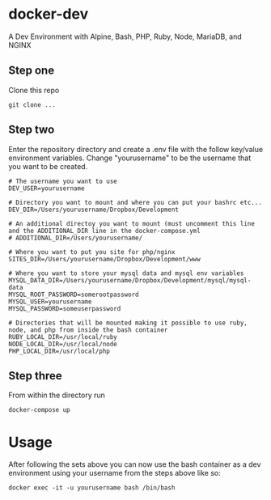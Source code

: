 # docker-dev
A Dev Environment with Alpine, Bash, PHP, Ruby, Node, MariaDB, and NGINX

## Step one

Clone this repo

```
git clone ...
```

## Step two

Enter the repository directory and create a .env file with the follow key/value environment variables. Change "yourusername" to be the username that you want to be created.


```
# The username you want to use
DEV_USER=yourusername
 
# Directory you want to mount and where you can put your bashrc etc...
DEV_DIR=/Users/yourusername/Dropbox/Development
 
# An additional directoy you want to mount (must uncomment this line and the ADDITIONAL_DIR line in the docker-compose.yml
# ADDITIONAL_DIR=/Users/yourusername/
 
# Where you want to put you site for php/nginx
SITES_DIR=/Users/yourusername/Dropbox/Development/www 
 
# Where you want to store your mysql data and mysql env variables
MYSQL_DATA_DIR=/Users/yourusername/Dropbox/Development/mysql/mysql-data 
MYSQL_ROOT_PASSWORD=somerootpassword
MYSQL_USER=yourusername
MYSQL_PASSWORD=someuserpassword

# Directories that will be mounted making it possible to use ruby, node, and php from inside the bash container
RUBY_LOCAL_DIR=/usr/local/ruby
NODE_LOCAL_DIR=/usr/local/node
PHP_LOCAL_DIR=/usr/local/php
```
 
## Step three
 
From within the directory run
 
```
docker-compose up
```
 
# Usage
 
After following the sets above you can now use the bash container as a dev environment using your username from the steps above like so:

```
docker exec -it -u yourusername bash /bin/bash
```

